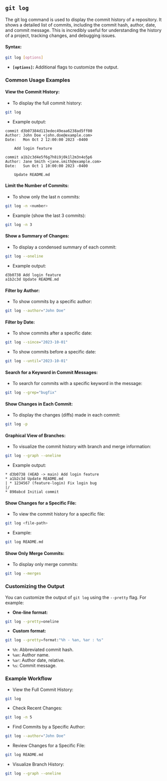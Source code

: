 ## `git log`
The git log command is used to display the commit history of a repository. It shows a detailed list of commits, including the commit hash, author, date, and commit message. This is incredibly useful for understanding the history of a project, tracking changes, and debugging issues.
#### Syntax:
```bash
git log [options]
```
- **`[options]`:** Additional flags to customize the output.
### Common Usage Examples
#### View the Commit History:
- To display the full commit history:
```bash
git log
```
- Example output:
```
commit d3b07384d113edec49eaa6238ad5ff00
Author: John Doe <john.doe@example.com>
Date:   Mon Oct 2 12:00:00 2023 -0400

    Add login feature

commit a1b2c3d4e5f6g7h8i9j0k1l2m3n4o5p6
Author: Jane Smith <jane.smith@example.com>
Date:   Sun Oct 1 10:00:00 2023 -0400

    Update README.md
```
#### Limit the Number of Commits:
- To show only the last n commits:
```bash
git log -n <number>
```
- Example (show the last 3 commits):
```bash
git log -n 3
```
#### Show a Summary of Changes:
- To display a condensed summary of each commit:
```bash
git log --oneline
```
- Example output:
```
d3b0738 Add login feature
a1b2c3d Update README.md
```
#### Filter by Author:
- To show commits by a specific author:
```bash
git log --author="John Doe"
```
#### Filter by Date:
- To show commits after a specific date:
```bash
git log --since="2023-10-01"
```
- To show commits before a specific date:
```bash
git log --until="2023-10-01"
```
#### Search for a Keyword in Commit Messages:
- To search for commits with a specific keyword in the message:
```bash
git log --grep="bugfix"
```
#### Show Changes in Each Commit:
- To display the changes (diffs) made in each commit:
```bash
git log -p
```
#### Graphical View of Branches:
- To visualize the commit history with branch and merge information:
```bash
git log --graph --oneline
```
- Example output:
```
* d3b0738 (HEAD -> main) Add login feature
* a1b2c3d Update README.md
| * 1234567 (feature-login) Fix login bug
|/
* 890abcd Initial commit
```
#### Show Changes for a Specific File:
- To view the commit history for a specific file:
```bash
git log <file-path>
```
- Example:
```bash
git log README.md
```
#### Show Only Merge Commits:
- To display only merge commits:
```bash
git log --merges
```
### Customizing the Output
You can customize the output of `git log` using the `--pretty` flag. For example:
- **One-line format:**
```bash
git log --pretty=oneline
```
- **Custom format:**
```bash
git log --pretty=format:"%h - %an, %ar : %s"
```
- `%h`: Abbreviated commit hash.
- `%an`: Author name.
- `%ar`: Author date, relative.
- `%s`: Commit message.
### Example Workflow
- View the Full Commit History:
```bash
git log
```
- Check Recent Changes:
```bash
git log -n 5
```
- Find Commits by a Specific Author:
```bash
git log --author="John Doe"
```
- Review Changes for a Specific File:
```bash
git log README.md
```
- Visualize Branch History:
```bash
git log --graph --oneline
```
